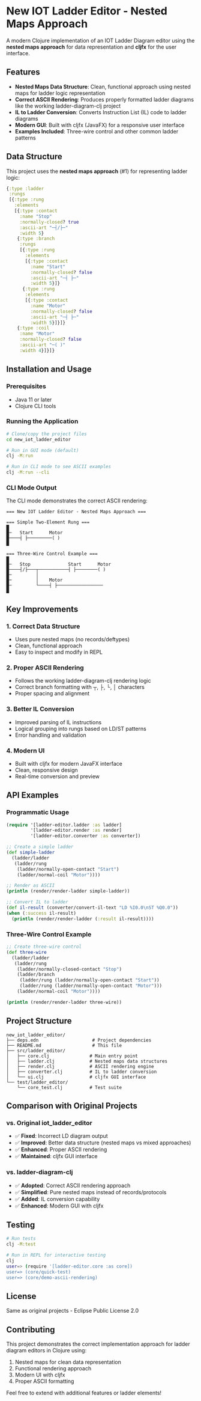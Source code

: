 # New IOT Ladder Editor - Nested Maps Approach

A modern Clojure implementation of an IOT Ladder Diagram editor using the **nested maps approach** for data representation and **cljfx** for the user interface.

## Features

- **Nested Maps Data Structure**: Clean, functional approach using nested maps for ladder logic representation
- **Correct ASCII Rendering**: Produces properly formatted ladder diagrams like the working ladder-diagram-clj project
- **IL to Ladder Conversion**: Converts Instruction List (IL) code to ladder diagrams
- **Modern GUI**: Built with cljfx (JavaFX) for a responsive user interface
- **Examples Included**: Three-wire control and other common ladder patterns

## Data Structure

This project uses the **nested maps approach** (#1) for representing ladder logic:

```clojure
{:type :ladder
 :rungs
 [{:type :rung
   :elements
   [{:type :contact
     :name "Stop"
     :normally-closed? true
     :ascii-art "─┤/├─"
     :width 5}
    {:type :branch
     :rungs
     [{:type :rung
       :elements
       [{:type :contact
         :name "Start"
         :normally-closed? false
         :ascii-art "─┤ ├─"
         :width 5}]}
      {:type :rung
       :elements
       [{:type :contact
         :name "Motor"
         :normally-closed? false
         :ascii-art "─┤ ├─"
         :width 5}]}]}
    {:type :coil
     :name "Motor"
     :normally-closed? false
     :ascii-art "─( )"
     :width 4}]}]}
```

## Installation and Usage

### Prerequisites

- Java 11 or later
- Clojure CLI tools

### Running the Application

```bash
# Clone/copy the project files
cd new_iot_ladder_editor

# Run in GUI mode (default)
clj -M:run

# Run in CLI mode to see ASCII examples
clj -M:run --cli
```

### CLI Mode Output

The CLI mode demonstrates the correct ASCII rendering:

```
=== New IOT Ladder Editor - Nested Maps Approach ===

=== Simple Two-Element Rung ===
█
█─   Start      Motor 
█────┤ ├─────────( )
█

=== Three-Wire Control Example ===
█
█─   Stop              Start      Motor 
█────┤/├───┬───────────┤ ├────────( )
█─         │                       
█─         │    Motor              
█─         └────┤ ├─────────────────
█
```

## Key Improvements

### 1. Correct Data Structure
- Uses pure nested maps (no records/deftypes)
- Clean, functional approach
- Easy to inspect and modify in REPL

### 2. Proper ASCII Rendering
- Follows the working ladder-diagram-clj rendering logic
- Correct branch formatting with ┬, ├, └, │ characters
- Proper spacing and alignment

### 3. Better IL Conversion
- Improved parsing of IL instructions
- Logical grouping into rungs based on LD/ST patterns
- Error handling and validation

### 4. Modern UI
- Built with cljfx for modern JavaFX interface
- Clean, responsive design
- Real-time conversion and preview

## API Examples

### Programmatic Usage

```clojure
(require '[ladder-editor.ladder :as ladder]
         '[ladder-editor.render :as render]
         '[ladder-editor.converter :as converter])

;; Create a simple ladder
(def simple-ladder
  (ladder/ladder
   (ladder/rung
    (ladder/normally-open-contact "Start")
    (ladder/normal-coil "Motor"))))

;; Render as ASCII
(println (render/render-ladder simple-ladder))

;; Convert IL to ladder
(def il-result (converter/convert-il-text "LD %I0.0\nST %Q0.0"))
(when (:success il-result)
  (println (render/render-ladder (:result il-result))))
```

### Three-Wire Control Example

```clojure
;; Create three-wire control
(def three-wire
  (ladder/ladder
   (ladder/rung
    (ladder/normally-closed-contact "Stop")
    (ladder/branch
     (ladder/rung (ladder/normally-open-contact "Start"))
     (ladder/rung (ladder/normally-open-contact "Motor")))
    (ladder/normal-coil "Motor"))))

(println (render/render-ladder three-wire))
```

## Project Structure

```
new_iot_ladder_editor/
├── deps.edn                    # Project dependencies
├── README.md                   # This file
├── src/ladder_editor/
│   ├── core.clj               # Main entry point
│   ├── ladder.clj             # Nested maps data structures
│   ├── render.clj             # ASCII rendering engine
│   ├── converter.clj          # IL to ladder conversion
│   └── ui.clj                 # cljfx GUI interface
└── test/ladder_editor/
    └── core_test.clj          # Test suite
```

## Comparison with Original Projects

### vs. Original iot_ladder_editor
- ✅ **Fixed**: Incorrect LD diagram output
- ✅ **Improved**: Better data structure (nested maps vs mixed approaches)
- ✅ **Enhanced**: Proper ASCII rendering
- ✅ **Maintained**: cljfx GUI interface

### vs. ladder-diagram-clj
- ✅ **Adopted**: Correct ASCII rendering approach
- ✅ **Simplified**: Pure nested maps instead of records/protocols
- ✅ **Added**: IL conversion capability
- ✅ **Enhanced**: Modern GUI with cljfx

## Testing

```bash
# Run tests
clj -M:test

# Run in REPL for interactive testing
clj
user=> (require '[ladder-editor.core :as core])
user=> (core/quick-test)
user=> (core/demo-ascii-rendering)
```

## License

Same as original projects - Eclipse Public License 2.0

## Contributing

This project demonstrates the correct implementation approach for ladder diagram editors in Clojure using:
1. Nested maps for clean data representation
2. Functional rendering approach
3. Modern UI with cljfx
4. Proper ASCII formatting

Feel free to extend with additional features or ladder elements!
